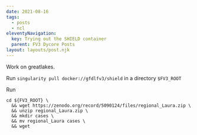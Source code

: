 ```yaml
---
date: 2021-08-16
tags:
  - posts
  - ncl
eleventyNavigation:
  key: Trying out the SHIELD container
  parent: FV3 Dycore Posts
layout: layouts/post.njk
---
```



Work on greatlakes.

Run `singularity pull docker://gfdlfv3/shield` in a directory `$FV3_ROOT`

Run 
```
cd ${FV3_ROOT} \
  && wget https://zenodo.org/record/5090124/files/regional_Laura.zip \
  && unzip regional_Laura.zip \
  && mkdir cases \
  && mv regional_Laura cases \
  && wget 
```